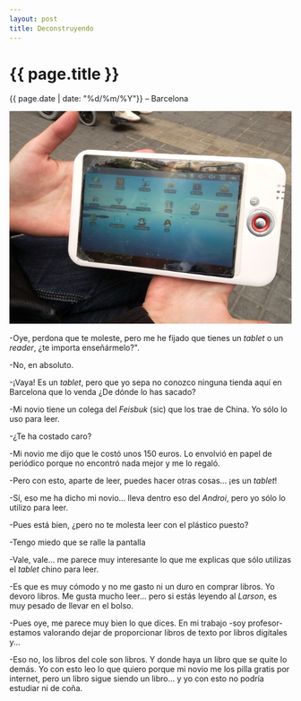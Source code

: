 ```yaml
---
layout: post
title: Deconstruyendo
---
```


{{ page.title }}
================

{{ page.date | date: "%d/%m/%Y"}} &ndash; Barcelona


![Tablet](/images/posts/tablet.jpeg "Tablet")


-Oye, perdona que te moleste, pero me he fijado que tienes un *tablet* o un *reader*, ¿te importa enseñármelo?". 

-No, en absoluto. 

-¡Vaya! Es un *tablet*, pero que yo sepa no conozco ninguna tienda aquí en Barcelona que lo venda ¿De dónde lo has sacado?

-Mi novio tiene un colega del *Feisbuk* (sic) que los trae de China. Yo sólo lo uso para leer.

-¿Te ha costado caro?

-Mi novio me dijo que le costó unos 150 euros. Lo envolvió en papel de periódico porque no encontró nada mejor y me lo regaló.

-Pero con esto, aparte de leer, puedes hacer otras cosas... ¡es un *tablet*!

-Sí, eso me ha dicho mi novio... lleva dentro eso del *Androi*, pero yo sólo lo utilizo para leer.

-Pues está bien, ¿pero no te molesta leer con el plástico puesto?

-Tengo miedo que se ralle la pantalla

-Vale, vale... me parece muy interesante lo que me explicas que sólo utilizas el *tablet* chino para leer.

-Es que es muy cómodo y no me gasto ni un duro en comprar libros. Yo devoro libros. Me gusta mucho leer... pero si estás leyendo al *Larson*, es muy pesado de llevar en el bolso.

-Pues oye, me parece muy bien lo que dices. En mi trabajo -soy profesor- estamos valorando dejar de proporcionar libros de texto por libros digitales y... 

-Eso no, los libros del cole son libros. Y donde haya un libro que se quite lo demás. Yo con esto leo lo que quiero porque mi novio me los pilla gratis por internet, pero un libro sigue siendo un libro... y yo con esto no podría estudiar ni de coña.
